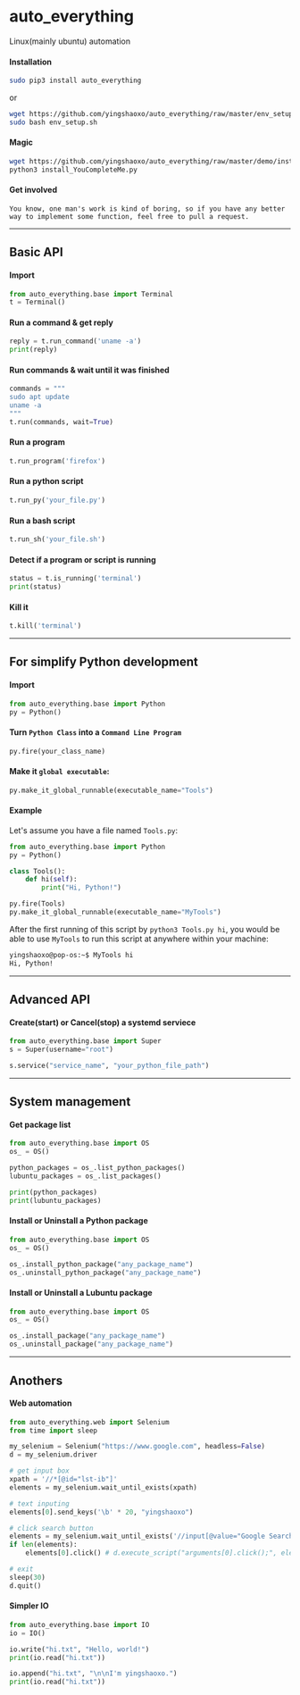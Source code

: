 # auto_everything
Linux(mainly ubuntu) automation

#### Installation
```bash
sudo pip3 install auto_everything
```

or

```bash
wget https://github.com/yingshaoxo/auto_everything/raw/master/env_setup.sh
sudo bash env_setup.sh
```

#### Magic
```bash
wget https://github.com/yingshaoxo/auto_everything/raw/master/demo/install_YouCompleteMe.py
python3 install_YouCompleteMe.py
```

#### Get involved
```
You know, one man's work is kind of boring, so if you have any better way to implement some function, feel free to pull a request.
```
___


## Basic API
#### Import
```python
from auto_everything.base import Terminal
t = Terminal()
```

#### Run a command & get reply
```python
reply = t.run_command('uname -a')
print(reply)
```

#### Run commands & wait until it was finished
```python
commands = """
sudo apt update
uname -a
"""
t.run(commands, wait=True)
```

#### Run a program
```python
t.run_program('firefox')
```

#### Run a python script
```python
t.run_py('your_file.py')
```

#### Run a bash script
```python
t.run_sh('your_file.sh')
```

#### Detect if a program or script is running
```python
status = t.is_running('terminal')
print(status)
```

#### Kill it
```python
t.kill('terminal')
```

___


## For simplify Python development
#### Import
```python
from auto_everything.base import Python
py = Python()
```

#### Turn `Python Class` into a `Command Line Program`
```python
py.fire(your_class_name)
```

#### Make it `global executable`:
```python
py.make_it_global_runnable(executable_name="Tools")
```

#### Example
Let's assume you have a file named `Tools.py`:

```python
from auto_everything.base import Python
py = Python()

class Tools():
    def hi(self):
        print("Hi, Python!")

py.fire(Tools)
py.make_it_global_runnable(executable_name="MyTools")
```

After the first running of this script by `python3 Tools.py hi`, you would be able to use `MyTools` to run this script at anywhere within your machine:
```bash
yingshaoxo@pop-os:~$ MyTools hi
Hi, Python!

```

___


## Advanced API
#### Create(start) or Cancel(stop) a systemd serviece
```python
from auto_everything.base import Super
s = Super(username="root")

s.service("service_name", "your_python_file_path")
```

___


## System management
#### Get package list
```python
from auto_everything.base import OS
os_ = OS()

python_packages = os_.list_python_packages()
lubuntu_packages = os_.list_packages()

print(python_packages)
print(lubuntu_packages)
```

#### Install or Uninstall a Python package
```python
from auto_everything.base import OS
os_ = OS()

os_.install_python_package("any_package_name")
os_.uninstall_python_package("any_package_name")
```

#### Install or Uninstall a Lubuntu package
```python
from auto_everything.base import OS
os_ = OS()

os_.install_package("any_package_name")
os_.uninstall_package("any_package_name")
```

___


## Anothers
#### Web automation
```python
from auto_everything.web import Selenium
from time import sleep

my_selenium = Selenium("https://www.google.com", headless=False)
d = my_selenium.driver

# get input box
xpath = '//*[@id="lst-ib"]'
elements = my_selenium.wait_until_exists(xpath)

# text inputing
elements[0].send_keys('\b' * 20, "yingshaoxo")

# click search button
elements = my_selenium.wait_until_exists('//input[@value="Google Search"]')
if len(elements):
    elements[0].click() # d.execute_script("arguments[0].click();", elements[0])

# exit
sleep(30)
d.quit()
```

#### Simpler IO
```python
from auto_everything.base import IO
io = IO()

io.write("hi.txt", "Hello, world!")
print(io.read("hi.txt"))

io.append("hi.txt", "\n\nI'm yingshaoxo.")
print(io.read("hi.txt"))
```
